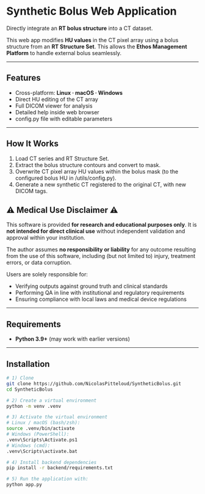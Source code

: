 # Synthetic Bolus Web Application

Directly integrate an **RT bolus structure** into a CT dataset.

This web app modifies **HU values** in the CT pixel array using a bolus structure from an **RT Structure Set**. This allows the **Ethos Management Platform** to handle external bolus seamlessly.

---

## Features
- Cross-platform: **Linux · macOS · Windows**
- Direct HU editing of the CT array
- Full DICOM viewer for analysis
- Detailed help inside web browser
- config.py file with editable parameters

---

## How It Works
1. Load CT series and RT Structure Set.
2. Extract the bolus structure contours and convert to mask.
3. Overwrite CT pixel array HU values within the bolus mask (to the configured bolus HU in /utils/config.py).
4. Generate a new synthetic CT registered to the original CT, with new DICOM tags.

## ⚠️ Medical Use Disclaimer ⚠️

This software is provided **for research and educational purposes only**.
It is **not intended for direct clinical use** without independent validation and approval within your institution.

The author assumes **no responsibility or liability** for any outcome resulting from the use of this software, including (but not limited to) injury, treatment errors, or data corruption.

Users are solely responsible for:
- Verifying outputs against ground truth and clinical standards
- Performing QA in line with institutional and regulatory requirements
- Ensuring compliance with local laws and medical device regulations

---

## Requirements
- **Python 3.9+** (may work with earlier versions)

---

## Installation

```bash
# 1) Clone
git clone https://github.com/NicolasPitteloud/SyntheticBolus.git
cd SyntheticBolus

# 2) Create a virtual environment
python -m venv .venv

# 3) Activate the virtual environment
# Linux / macOS (bash/zsh):
source .venv/bin/activate
# Windows (PowerShell):
.venv\Scripts\Activate.ps1
# Windows (cmd):
.venv\Scripts\activate.bat

# 4) Install backend dependencies
pip install -r backend/requirements.txt

# 5) Run the application with:
python app.py
